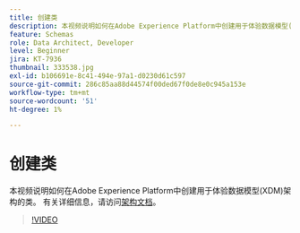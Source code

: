 ```yaml
---
title: 创建类
description: 本视频说明如何在Adobe Experience Platform中创建用于体验数据模型(XDM)架构的类。
feature: Schemas
role: Data Architect, Developer
level: Beginner
jira: KT-7936
thumbnail: 333538.jpg
exl-id: b106691e-8c41-494e-97a1-d0230d61c597
source-git-commit: 286c85aa88d44574f00ded67f0de8e0c945a153e
workflow-type: tm+mt
source-wordcount: '51'
ht-degree: 1%

---
```


# 创建类

本视频说明如何在Adobe Experience Platform中创建用于体验数据模型(XDM)架构的类。 有关详细信息，请访问[架构文档](https://experienceleague.adobe.com/docs/experience-platform/xdm/home.html?lang=zh-Hans)。

>[!VIDEO](https://video.tv.adobe.com/v/333538?learn=on&enablevpops)
